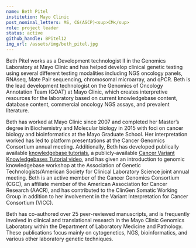 ```yaml
---
name: Beth Pitel
institution: Mayo Clinic
post_nominal_letters: MS, CG(ASCP)<sup>CM</sup>
role: project leader
status: active
github_handle: BPitel12
img_url: /assets/img/beth_pitel.jpg
---
```

Beth Pitel works as a Development technologist II in the Genomics Laboratory at Mayo Clinic and has helped develop clinical genetic testing using several different testing modalities including NGS oncology panels, RNAseq, Mate Pair sequencing, chromosomal microarray, and qPCR.  Beth is the lead development technologist on the Genomics of Oncology Annotation Team (GOAT) at Mayo Clinic, which creates interpretive resources for the laboratory based on current knowledgebase content, database content, commercial oncology NGS assays, and prevalent literature. 

Beth has worked at Mayo Clinic since 2007 and completed her Master’s degree in Biochemistry and Molecular biology in 2015 with foci on cancer biology and bioinformatics at the Mayo Graduate School.  Her interpretation worked has led to platform presentations at the Cancer Genomics Consortium annual meeting.  Additionally, Beth has developed publically available [knowledgebase tutorials](https://cancervariants.org/resources/), a publicly-available [Cancer Variant Knowledgebases Tutorial video](https://www.youtube.com/watch?v=4dBh1Qkp8os), and has given an introduction to genomic knowledgebase workshop at the Association of Genetic Technologists/American Society for Clinical Laboratory Science joint annual meeting. Beth is an active member of the Cancer Genomics Consortium (CGC), an affiliate member of the American Association for Cancer Research (AACR), and has contributed to the ClinGen Somatic Working Group in addition to her involvement in the Variant Interpretation for Cancer Consortium (VICC).

Beth has co-authored over 25 peer-reviewed manuscripts, and is frequently involved in clinical and translational research in the Mayo Clinic Genomics Laboratory within the Department of Laboratory Medicine and Pathology. These publications focus mainly on cytogenetics, NGS, bioinformatics, and various other laboratory genetic techniques.